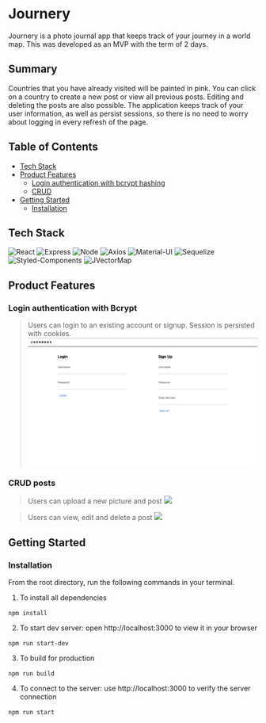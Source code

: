 <div id="top"/>

# Journery
Journery is a photo journal app that keeps track of your journey in a world map. This was developed as an MVP with the term of 2 days.

## Summary
Countries that you have already visited will be painted in pink. You can click on a country to create a new post or view all previous posts. Editing and deleting the posts are also possible. The application keeps track of your user information, as well as persist sessions, so there is no need to worry about logging in every refresh of the page.

## Table of Contents
- [Tech Stack](#tech-stack)
- [Product Features](#product-features)
  - [Login authentication with bcrypt hashing](#login-authentication-with-bcrypt)
  - [CRUD](#crud-posts)
- [Getting Started](#getting-started)
  - [Installation](#installation)

## Tech Stack
![React](https://img.shields.io/badge/-React-61DAFB?logo=react&logoColor=white&style=for-the-badge)
![Express](https://img.shields.io/badge/-Express-DCDCDC?logo=express&logoColor=black&style=for-the-badge)
![Node](https://img.shields.io/badge/-Node-9ACD32?logo=node.js&logoColor=white&style=for-the-badge)
![Axios](https://img.shields.io/badge/-Axios-671ddf?logo=axios&logoColor=black&style=for-the-badge)
![Material-UI](https://img.shields.io/badge/-MUI-007FFF?logo=mui&logoColor=white&style=for-the-badge)
![Sequelize](https://img.shields.io/badge/sequelize-323330?style=for-the-badge&logo=sequelize&logoColor=blue)
![Styled-Components](https://img.shields.io/badge/styled--components-DB7093?style=for-the-badge&logo=styled-components&logoColor=white)
![JVectorMap](https://img.shields.io/badge/-react--jvectormap-lightgrey)

## Product Features

### Login authentication with Bcrypt
> Users can login to an existing account or signup. Session is persisted with cookies.
![](assets/login.png)

### CRUD posts
> Users can upload a new picture and post
![](assets/demo/create.gif)

> Users can view, edit and delete a post
![](assets/demo/modify.gif)

## Getting Started

### Installation

From the root directory, run the following commands in your terminal.

1. To install all dependencies

```
npm install
```

2. To start dev server: open http://localhost:3000 to view it in your browser

```
npm run start-dev
```

3. To build for production

```
npm run build
```

4. To connect to the server: use http://localhost:3000 to verify the server connection
```
npm run start
```
